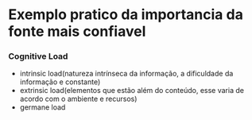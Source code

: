 # Exemplo pratico da importancia da fonte mais confiavel

### Cognitive Load

- intrinsic load(natureza intrínseca da informação, a dificuldade da informação e constante)
- extrinsic load(elementos que estão além do conteúdo, esse varia de acordo com o ambiente e recursos)
- germane load


